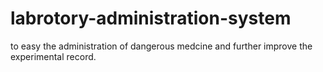 # labrotory-administration-system
to easy the administration of  dangerous medcine and further improve the experimental record.
